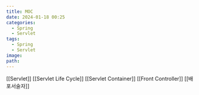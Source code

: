 ```yaml
---
title: MOC
date: 2024-01-18 00:25
categories:
  - Spring
  - Servlet
tags:
  - Spring
  - Servlet
image: 
path:
---
```


[[Servlet]]
[[Servlet Life Cycle]]
[[Servlet Container]]
[[Front Controller]]
[[배포서술자]]
